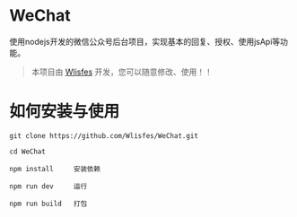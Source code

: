 # WeChat

使用nodejs开发的微信公众号后台项目，实现基本的回复、授权、使用jsApi等功能。

> 本项目由 [Wlisfes](https://github.com/Wlisfes) 开发，您可以随意修改、使用！！

# 如何安装与使用

```
git clone https://github.com/Wlisfes/WeChat.git

cd WeChat

npm install     安装依赖

npm run dev     运行

npm run build   打包
```


